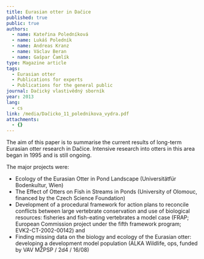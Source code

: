 ```yaml
---
title: Eurasian otter in Dačice
published: true
public: true
authors:
  - name: Kateřina Poledníková
  - name: Lukáš Poledník
  - name: Andreas Kranz
  - name: Václav Beran
  - name: Gašpar Čamlík
type: Magazine article
tags:
  - Eurasian otter
  - Publications for experts
  - Publications for the general public
journal: Dačický vlastivědný sborník
year: 2013
lang:
  - cs
link: /media/Dačicko_11_polednikova_vydra.pdf
attachments:
  - {}
---
```

The aim of this paper is to summarise the current results of long-term Eurasian otter research in Dačice. Intensive research into otters in this area began in 1995 and is still ongoing. 

The major projects were: 

* Ecology of the Eurasian Otter in Pond Landscape (Universitätfür Bodenkultur, Wien) 
* The Effect of Otters on Fish in Streams in Ponds (University of Olomouc, financed by the Czech Science Foundation)
* Development of a procedural framework for action plans to reconcile conflicts between large vertebrate conservation and use of biological resources: fisheries and fish-eating vertebrates a model case (FRAP; European Commission project under the fifth framework program; EVK2-CT-2002-00142) and 
* Finding missing data on the biology and ecology of the Eurasian otter: developing a development model population (ALKA Wildlife, ops, funded by VAV MŽPSP / 2d4 / 16/08)
